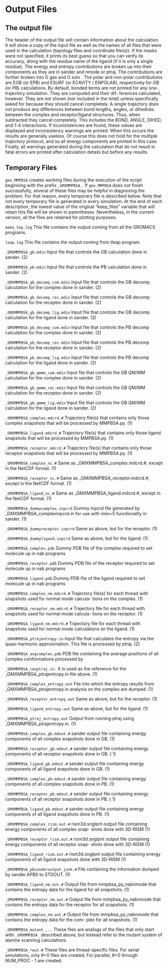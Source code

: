 # Output Files

## The output file

The header of the output file will contain information about the calculation. It will show a copy of the input file as
well as the names of all files that were used in the calculation (topology files and coordinate file(s)). If the masks
were not specified, it prints its best guess so that you can verify its accuracy, along with the residue name of the
ligand (if it is only a single residue). The energy and entropy contributions are broken up into their components as
they are in sander and nmode or ptraj. The contributions are further broken into G gas and G solv . The polar and
non-polar contributions are EGB (or EPB) and ESURF (or ECAVITY / ENPOLAR), respectively for GB (or PB) calculations. By
default, bonded terms are not printed for any one-trajectory simulation. They are computed and their dif- ferences
calculated, however. They are not shown (nor included in the total) unless specifically asked for because they should
cancel completely. A single trajectory does not produce any differences between bond lengths, angles, or dihedrals
between the complex and receptor/ligand structures. Thus, when subtracted they cancel completely. This includes the
BOND, ANGLE, DIHED, and 1-4 interactions. If inconsistencies are found, these values are displayed and inconsistency
warnings are printed. When this occurs the results are generally useless. Of course this does not hold for the multiple
trajectory protocol, and so all energy components are printed in this case. Finally, all warnings generated during the
calculation that do not result in fatal errors are printed after calculation details but before any results.


## Temporary Files

`gmx_MMPBSA` creates working files during the execution of the script beginning with the prefix `_GMXMMPBSA_`.
If `gmx_MMPBSA` does not finish successfully, several of these files may be helpful in diagnosing the problem. For that
reason, every temporary file is described below. Note that not every temporary file is generated in every simulation. At
the end of each description, the lowest value of the original “keep_files” variable that will retain this file will be
shown in parentheses. Nevertheless, in the current version, all the files are retained for plotting purposes.

`make_top.log` This file contains the output coming from all the GROMACS programs.

`leap.log` This file contains the output coming from tleap program.

`_GMXMMPBSA_gb.mdin` Input file that controls the GB calculation done in sander. (2)

`_GMXMMPBSA_pb.mdin` Input file that controls the PB calculation done in sander. (2)

`_GMXMMPBSA_gb_decomp_com.mdin` Input file that controls the GB decomp calculation for the complex done in sander. (2)

`_GMXMMPBSA_gb_decomp_rec.mdin` Input file that controls the GB decomp calculation for the receptor done in sander. (2)

`_GMXMMPBSA_gb_decomp_lig.mdin` Input file that controls the GB decomp calculation for the ligand done in sander.
(2)

`_GMXMMPBSA_pb_decomp_com.mdin` Input file that controls the PB decomp calculation for the complex done in sander. (2)

`_GMXMMPBSA_pb_decomp_rec.mdin` Input file that controls the PB decomp calculation for the receptor done in sander. (2)

`_GMXMMPBSA_pb_decomp_lig.mdin` Input file that controls the PB decomp calculation for the ligand done in sander.
(2)

`_GMXMMPBSA_gb_qmmm_com.mdin` Input file that controls the GB QM/MM calculation for the complex done in sander.
(2)

`_GMXMMPBSA_gb_qmmm_rec.mdin` Input file that controls the GB QM/MM calculation for the receptor done in sander.
(2)

`_GMXMMPBSA_gb_qmmm_lig.mdin` Input file that controls the GB QM/MM calculation for the ligand done in sander.
(2)

`_GMXMMPBSA_complex.mdcrd.#` Trajectory file(s) that contains only those complex snapshots that will be processed by
MMPBSA.py. (1)

`_GMXMMPBSA_ligand.mdcrd.#` Trajectory file(s) that contains only those ligand snapshots that will be processed by
MMPBSA.py. (1)

`_GMXMMPBSA_receptor.mdcrd.#` Trajectory file(s) that contains only those receptor snapshots that will be processed by
MMPBSA.py. (1)

`_GMXMMPBSA_complex_nc.#` Same as _GMXMMPBSA_complex.mdcrd.#, except in the NetCDF format. (1)

`_GMXMMPBSA_receptor_nc.#` Same as _GMXMMPBSA_receptor.mdcrd.#, except in the NetCDF format. (1)

`_GMXMMPBSA_ligand_nc.#` Same as _GMXMMPBSA_ligand.mdcrd.#, except in the NetCDF format. (1)

`_GMXMMPBSA_dummycomplex.inpcrd` Dummy inpcrd file generated by _GMXMMPBSA_complexinpcrd.in for use with imin=5
functionality in sander. (1)

`_GMXMMPBSA_dummyreceptor.inpcrd` Same as above, but for the receptor. (1)

`_GMXMMPBSA_dummyligand.inpcrd` Same as above, but for the ligand. (1)

`_GMXMMPBSA_complex.pdb` Dummy PDB file of the complex required to set molecule up in nab programs

`_GMXMMPBSA_receptor.pdb` Dummy PDB file of the receptor required to set molecule up in nab programs

`_GMXMMPBSA_ligand.pdb` Dummy PDB file of the ligand required to set molecule up in nab programs

`_GMXMMPBSA_complex_nm.mdcrd.#` Trajectory file(s) for each thread with snapshots used for normal mode calcula- tions on
the complex. (1)

`_GMXMMPBSA_receptor_nm.mdcrd.#` Trajectory file for each thread with snapshots used for normal mode calcula- tions on
the receptor. (1)

`_GMXMMPBSA_ligand_nm.mdcrd.#` Trajectory file for each thread with snapshots used for normal mode calculations on the
ligand. (1)

`_GMXMMPBSA_ptrajentropy.in` Input file that calculates the entropy via the quasi-harmonic approximation. This file is
processed by ptraj. (2)

`_GMXMMPBSA_avgcomplex.pdb` PDB file containing the average positions of all complex conformations processed by

`_GMXMMPBSA_cenptraj.in.` It is used as the reference for the _GMXMMPBSA_ptrajentropy.in file above.
(1)

`_GMXMMPBSA_complex_entropy.out` File into which the entropy results from _GMXMMPBSA_ptrajentropy.in analysis on the
complex are dumped. (1)

`_GMXMMPBSA_receptor_entropy.out` Same as above, but for the receptor. (1)

`_GMXMMPBSA_ligand_entropy.out` Same as above, but for the ligand. (1)

`_GMXMMPBSA_ptraj_entropy.out` Output from running ptraj using _GMXMMPBSA_ptrajentropy.in. (1)

`_GMXMMPBSA_complex_gb.mdout.#` sander output file containing energy components of all complex snapshots done in GB. (1)

`_GMXMMPBSA_receptor_gb.mdout.#` sander output file containing energy components of all receptor snapshots done in GB. (
1)

`_GMXMMPBSA_ligand_gb.mdout.#` sander output file containing energy components of all ligand snapshots done in GB. (1)

`_GMXMMPBSA_complex_pb.mdout.#` sander output file containing energy components of all complex snapshots done in PB. (1)

`_GMXMMPBSA_receptor_pb.mdout.#` sander output file containing energy components of all receptor snapshots done in PB. (
1)

`_GMXMMPBSA_ligand_pb.mdout.#` sander output file containing energy components of all ligand snapshots done in PB. (1)

`_GMXMMPBSA_complex_rism.out.#` rism3d.snglpnt output file containing energy components of all complex snap- shots done
with 3D-RISM (1)

`_GMXMMPBSA_receptor_rism.out.#` rism3d.snglpnt output file containing energy components of all receptor snap- shots
done with 3D-RISM (1)

`_GMXMMPBSA_ligand_rism.out.#` rism3d.snglpnt output file containing energy components of all ligand snapshots done with
3D-RISM (1)

`_GMXMMPBSA_pbsanderoutput.junk.#` File containing the information dumped by sander.APBS to STDOUT. (1)

`_GMXMMPBSA_ligand_nm.out.#` Output file from mmpbsa_py_nabnmode that contains the entropy data for the ligand for all
snapshots. (1)

`_GMXMMPBSA_receptor_nm.out.#` Output file from mmpbsa_py_nabnmode that contains the entropy data for the receptor for
all snapshots. (1)

`_GMXMMPBSA_complex_nm.out.#` Output file from mmpbsa_py_nabnmode that contains the entropy data for the com- plex for
all snapshots. (1)

`_GMXMMPBSA_mutant_...` These files are analogs of the files that only start with `_GMXMMPBSA_` described above, but
instead refer to the mutant system of alanine scanning calculations.

`_GMXMMPBSA_*out.#` These files are thread-specific files. For serial simulations, only #=0 files are created. For
parallel, #=0 through NUM_PROC - 1 are created.